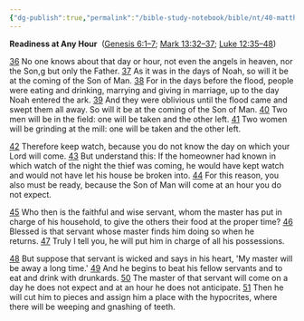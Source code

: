 ```yaml
---
{"dg-publish":true,"permalink":"/bible-study-notebook/bible/nt/40-matthew/matthew-24-36-51/","tags":["NT/40_Matthew-24v36-51"],"created":"2025-06-02T23:40:12.163-04:00","updated":"2025-06-02T20:08:11.136-04:00"}
---
```


**Readiness at Any Hour** 
([Genesis 6:1–7](https://www.google.com/url?sa=E&q=https%3A%2F%2Fbiblehub.com%2Fbsb%2Fgenesis%2F6.htm); [Mark 13:32–37](https://www.google.com/url?sa=E&q=https%3A%2F%2Fbiblehub.com%2Fbsb%2Fmark%2F13.htm%2332); [Luke 12:35–48](https://www.google.com/url?sa=E&q=https%3A%2F%2Fbiblehub.com%2Fbsb%2Fluke%2F12.htm%2335))

[36](https://www.google.com/url?sa=E&q=https%3A%2F%2Fbiblehub.com%2Fmatthew%2F24-36.htm) No one knows about that day or hour, not even the angels in heaven, nor the Son,[g](https://www.google.com/url?sa=E&q=https%3A%2F%2Fbiblehub.com%2Fbsb%2Fmatthew%2F%23fn) but only the Father. [37](https://www.google.com/url?sa=E&q=https%3A%2F%2Fbiblehub.com%2Fmatthew%2F24-37.htm) As it was in the days of Noah, so will it be at the coming of the Son of Man. [38](https://www.google.com/url?sa=E&q=https%3A%2F%2Fbiblehub.com%2Fmatthew%2F24-38.htm) For in the days before the flood, people were eating and drinking, marrying and giving in marriage, up to the day Noah entered the ark. [39](https://www.google.com/url?sa=E&q=https%3A%2F%2Fbiblehub.com%2Fmatthew%2F24-39.htm) And they were oblivious until the flood came and swept them all away. So will it be at the coming of the Son of Man. [40](https://www.google.com/url?sa=E&q=https%3A%2F%2Fbiblehub.com%2Fmatthew%2F24-40.htm) Two men will be in the field: one will be taken and the other left. [41](https://www.google.com/url?sa=E&q=https%3A%2F%2Fbiblehub.com%2Fmatthew%2F24-41.htm) Two women will be grinding at the mill: one will be taken and the other left.

[42](https://www.google.com/url?sa=E&q=https%3A%2F%2Fbiblehub.com%2Fmatthew%2F24-42.htm) Therefore keep watch, because you do not know the day on which your Lord will come. [43](https://www.google.com/url?sa=E&q=https%3A%2F%2Fbiblehub.com%2Fmatthew%2F24-43.htm) But understand this: If the homeowner had known in which watch of the night the thief was coming, he would have kept watch and would not have let his house be broken into. [44](https://www.google.com/url?sa=E&q=https%3A%2F%2Fbiblehub.com%2Fmatthew%2F24-44.htm) For this reason, you also must be ready, because the Son of Man will come at an hour you do not expect.

[45](https://www.google.com/url?sa=E&q=https%3A%2F%2Fbiblehub.com%2Fmatthew%2F24-45.htm) Who then is the faithful and wise servant, whom the master has put in charge of his household, to give the others their food at the proper time? [46](https://www.google.com/url?sa=E&q=https%3A%2F%2Fbiblehub.com%2Fmatthew%2F24-46.htm) Blessed is that servant whose master finds him doing so when he returns. [47](https://www.google.com/url?sa=E&q=https%3A%2F%2Fbiblehub.com%2Fmatthew%2F24-47.htm) Truly I tell you, he will put him in charge of all his possessions.

[48](https://www.google.com/url?sa=E&q=https%3A%2F%2Fbiblehub.com%2Fmatthew%2F24-48.htm) But suppose that servant is wicked and says in his heart, 'My master will be away a long time.' [49](https://www.google.com/url?sa=E&q=https%3A%2F%2Fbiblehub.com%2Fmatthew%2F24-49.htm) And he begins to beat his fellow servants and to eat and drink with drunkards. [50](https://www.google.com/url?sa=E&q=https%3A%2F%2Fbiblehub.com%2Fmatthew%2F24-50.htm) The master of that servant will come on a day he does not expect and at an hour he does not anticipate. [51](https://www.google.com/url?sa=E&q=https%3A%2F%2Fbiblehub.com%2Fmatthew%2F24-51.htm) Then he will cut him to pieces and assign him a place with the hypocrites, where there will be weeping and gnashing of teeth.
